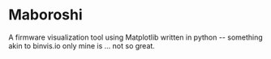 # Maboroshi
A firmware visualization tool using Matplotlib written in python -- something akin to binvis.io only mine is ... not so great.
